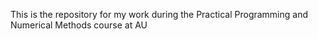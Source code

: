 This is the repository for my work during the Practical Programming and Numerical Methods course at AU
